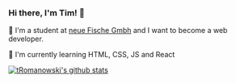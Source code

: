 ### Hi there, I'm Tim! 👋

🔭 I'm a student at [neue Fische Gmbh](https://www.neuefische.de) and I want to become a web developer.

🌱 I'm currently learning HTML, CSS, JS and React


[![tRomanowski's github stats](https://github-readme-stats.vercel.app/api?username=tRomanowski)](https://github.com/anuraghazra/github-readme-stats)

<!--
**tRomanowski/tRomanowski** is a ✨ _special_ ✨ repository because its `README.md` (this file) appears on your GitHub profile.

Here are some ideas to get you started:

- 🔭 I’m currently working on ...
- 🌱 I’m currently learning ...
- 👯 I’m looking to collaborate on ...
- 🤔 I’m looking for help with ...
- 💬 Ask me about ...
- 📫 How to reach me: ...
- 😄 Pronouns: ...
- ⚡ Fun fact: ...
-->
